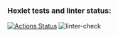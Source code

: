 ### Hexlet tests and linter status:
[![Actions Status](https://github.com/Ziprion/frontend-project-lvl3/workflows/hexlet-check/badge.svg)](https://github.com/Ziprion/frontend-project-lvl3/actions)
![linter-check](https://github.com/Ziprion/frontend-project-lvl3/workflows/linter-check/badge.svg)
